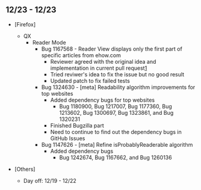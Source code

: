 ## 12/23 - 12/23 ##

* [Firefox]
  - QX
    - Reader Mode
      - Bug 1167568 - Reader View displays only the first part of specific articles from ehow.com
        - Reviewer agreed with the original idea and implementation in current pull request[1]
        - Tried reviwer's idea to fix the issue but no good result
        - Updated patch to fix failed tests
      - Bug 1324630 - [meta] Readability algorithm improvements for top websites
        - Added dependency bugs for top websites
          - Bug 1180900, Bug 1217007, Bug 1177360, Bug 1213602, Bug 1300697, Bug 1323861, and Bug 1320231
        - Finished Bugzilla part
        - Need to continue to find out the dependency bugs in GitHub Issues
      - Bug 1147626 - [meta] Refine isProbablyReaderable algorithm
        - Added dependency bugs
          - Bug 1242674, Bug 1167662, and Bug 1260136

* [Others]
  - Day off: 12/19 - 12/22

[1]: https://github.com/mozilla/readability/pull/309#issuecomment-268979152
